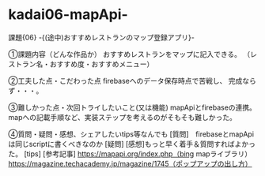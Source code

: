 # kadai06-mapApi-
課題{06} -{(途中)おすすめレストランのマップ登録アプリ}-

①課題内容（どんな作品か）
おすすめレストランをマップに記入できる。
（レストラン名・おすすめ度・おすすめメニュー）

②工夫した点・こだわった点
firebaseへのデータ保存時点で苦戦し、
完成ならず・・・。


③難しかった点・次回トライしたいこと(又は機能)
mapApiとfirebaseの連携。
mapへの記載手順など、実装ステップを考えるのがそもそも難しかった。

④質問・疑問・感想、シェアしたいtips等なんでも
[質問]　firebaseとmapApiは同じscriptに書くべきなのか
[疑問]
[感想]もっと早く着手＆質問すればよかった。
[tips]
[参考記事]
https://mapapi.org/index.php（bing mapライブラリ）
https://magazine.techacademy.jp/magazine/1745（ポップアップの出し方）
